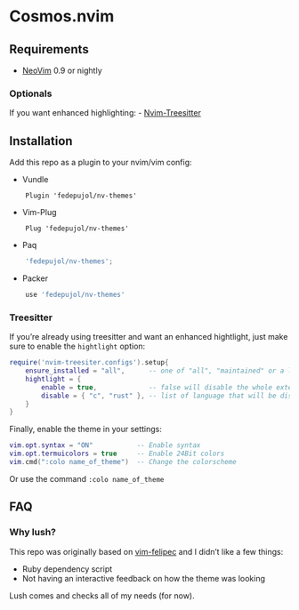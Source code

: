 # Cosmos.nvim

## Requirements

- [NeoVim](https://github.com/neovim/neovim) 0.9 or nightly

### Optionals

If you want enhanced highlighting: -
[Nvim-Treesitter](https://github.com/nvim-treesitter/nvim-treesitter)

## Installation

Add this repo as a plugin to your nvim/vim config:

- Vundle

```vim-script
    Plugin 'fedepujol/nv-themes'
```

- Vim-Plug

```vim-script
    Plug 'fedepujol/nv-themes'
```

- Paq

```lua
    'fedepujol/nv-themes';
```

- Packer

```lua
    use 'fedepujol/nv-themes'
```

### Treesitter

If you’re already using treesitter and want an enhanced hightlight, just
make sure to enable the `hightlight` option:

```lua
require('nvim-treesiter.configs').setup{
    ensure_installed = "all",      -- one of "all", "maintained" or a list
    hightlight = {
        enable = true,             -- false will disable the whole extension
        disable = { "c", "rust" }, -- list of language that will be disabled
    }
}
```

Finally, enable the theme in your settings:

```lua
vim.opt.syntax = "ON"           -- Enable syntax
vim.opt.termuicolors = true     -- Enable 24Bit colors
vim.cmd(":colo name_of_theme")  -- Change the colorscheme
```

Or use the command `:colo name_of_theme`

## FAQ

### Why lush?

This repo was originally based on
[vim-felipec](https://github.com/felipec/vim-felipec) and I didn’t like
a few things:

- Ruby dependency script
- Not having an interactive feedback on how the theme was looking

Lush comes and checks all of my needs (for now).
